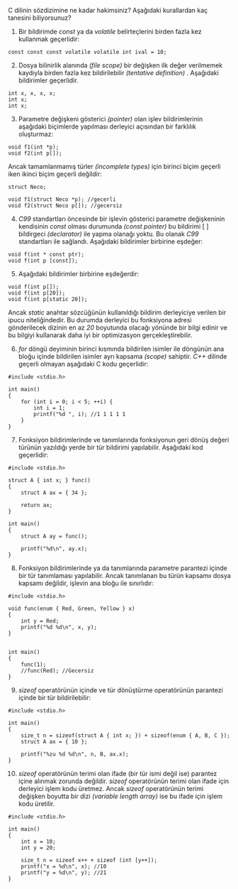 C dilinin sözdizimine ne kadar hakimsiniz? 
Aşağıdaki kurallardan kaç tanesini biliyorsunuz?

1. Bir bildirimde _const_ ya da _volatile_ belirteçlerini birden fazla kez kullanmak geçerlidir:

```
const const const volatile volatile int ival = 10;
```

2. Dosya bilinirlik alanında _(file scope)_ bir değişken ilk değer verilmemek kaydıyla birden fazla kez bildirilebilir _(tentative definition)_ . 
Aşağıdaki bildirimler geçerlidir.

```
int x, x, x, x;
int x;
int x;
```

3. Parametre değişkeni gösterici _(pointer)_ olan işlev bildirimlerinin aşağıdaki biçimlerde yapılması derleyici açısından bir farklılık oluşturmaz:

```
void f1(int *p);
void f2(int p[]);
```

Ancak tamamlanmamış türler _(incomplete types)_ için birinci biçim geçerli iken ikinci biçim geçerli değildir:

```
struct Neco;
 
void f1(struct Neco *p); //gecerli
void f2(struct Neco p[]); //gecersiz
```

4. _C99_ standartları öncesinde bir işlevin gösterici  parametre değişkeninin kendisinin _const_ olması durumunda _(const pointer)_ bu bildirimi [ ] bildirgeci _(declarator)_ ile yapma olanağı yoktu. 
Bu olanak _C99_ standartları ile sağlandı. 
Aşağıdaki bildirimler birbirine eşdeğer:

```
void f(int * const ptr);
void f(int p [const]);
```

5. Aşağıdaki bildirimler birbirine eşdeğerdir:

```
void f(int p[]);
void f(int p[20]);
void f(int p[static 20]);
```

Ancak _static_ anahtar sözcüğünün kullanıldığı bildirim derleyiciye verilen bir ipucu niteliğindedir. 
Bu durumda derleyici bu fonksiyona adresi gönderilecek dizinin en az _20_ boyutunda olacağı yönünde bir bilgi edinir ve bu bilgiyi kullanarak daha iyi bir optimizasyon gerçekleştirebilir.

6. _for_ döngü deyiminin birinci kısmında bildirilen isimler ile döngünün ana bloğu içinde bildirilen isimler ayrı kapsama _(scope)_ sahiptir. 
_C++_ dilinde geçerli olmayan aşağıdaki C kodu geçerlidir:

```
#include <stdio.h>
 
int main()
{
	for (int i = 0; i < 5; ++i) {
		int i = 1;
		printf("%d ", i); //1 1 1 1 1
	}	
}
```

7. Fonksiyon bildirimlerinde ve tanımlarında fonksiyonun geri dönüş değeri türünün yazıldığı yerde bir tür bildirimi yapılabilir. 
Aşağıdaki kod geçerlidir:

```
#include <stdio.h>
 
struct A { int x; } func()
{
	struct A ax = { 34 };
 
	return ax;
}
 
int main()
{
	struct A ay = func();
	
	printf("%d\n", ay.x);
}
```

8. Fonksiyon bildirimlerinde ya da tanımlarında parametre parantezi içinde bir tür tanımlaması yapılabilir. 
Ancak tanımlanan bu türün kapsamıı dosya kapsamı değildir, işlevin ana bloğu ile sınırlıdır:

```
#include <stdio.h>
 
void func(enum { Red, Green, Yellow } x)
{
	int y = Red;
	printf("%d %d\n", x, y);
}
 
 
int main()
{
	func(1);
	//func(Red); //Gecersiz
}
```

9. _sizeof_ operatörünün içinde ve tür dönüştürme operatörünün parantezi içinde bir tür bildirilebilir:

```
#include <stdio.h>
 
int main()
{
	size_t n = sizeof(struct A { int x; }) + sizeof(enum { A, B, C });
	struct A ax = { 10 };
 
	printf("%zu %d %d\n", n, B, ax.x);
}
```

10. _sizeof_ operatörünün terimi olan ifade (bir tür ismi değil ise) parantez içine alınmak zorunda değildir. 
_sizeof_ operatörünün terimi olan ifade için derleyici işlem kodu üretmez. 
Ancak _sizeof_ operatörünün terimi değişken boyutta bir dizi _(variable length array)_ ise bu ifade için işlem kodu üretilir.

```
#include <stdio.h>
 
int main()
{
	int x = 10;
	int y = 20;
 
	size_t n = sizeof x++ + sizeof (int [y++]);
	printf("x = %d\n", x); //10
	printf("y = %d\n", y); //21
}
```
